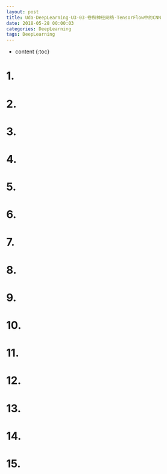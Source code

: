 ```yaml
---
layout: post
title: Uda-DeepLearning-U3-03-卷积神经网络-TensorFlow中的CNN
date: 2018-05-28 00:00:03
categories: DeepLearning
tags: DeepLearning
---
```

* content
{:toc}

# 1. 

# 2. 

# 3. 

# 4. 

# 5. 

# 6. 

# 7. 

# 8. 

# 9. 

# 10. 

# 11. 

# 12. 

# 13. 

# 14. 

# 15. 
